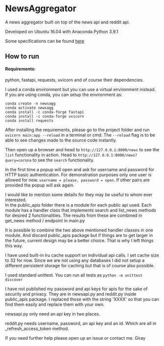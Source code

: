 # NewsAggregator

A news aggregator built on top of the news api and reddit api.

Developed on Ubuntu 16.04 with Anaconda Python 3.9.1

Some specifications can be found [here](https://github.com/meddyco/news-aggregator-v2/blob/master/README.md)

## How to run
#### Requirements:
python, fastapi, requests, uvicorn and of course their dependencies.

I used a conda environment but you can use a virtual environment instead.
If you are using conda, you can setup the environment as:

```
conda create -n newsagg
conda activate newsagg
conda install -c conda-forge fastapi
conda install -c conda-forge uvicorn
conda install requests
```

After installing the requirements, please go to the project folder and run `uvicorn main:app --reload` in a terminal or cmd.
The `--reload` flag is to be able to see changes made to the source code instantly.

Then open up a browser and head to `http://127.0.0.1:8000/news` to see the `list` functionality in action.
Head to `http://127.0.0.1:8000/news?query=corona` to see the `search` functionality.

In the first time a popup will open and ask for username and password for HTTP basic authentication. For demonstration purposes only one user is allowed for now. `username = please, password = open`. If other pairs are provided the popup will ask again.

I would like to mention some details for they may be useful to whom ever interested.  
In the public_apis folder there is a module for each public api used. Each module has a handler class that implements search and list_news methods for desired 2 functionalities. The results from these are combined in get_news method / endpoint in main.py

It is possible to combine the two above mentioned handler classes in one module. And discard public_apis package but if things are to get larger in the future, current design may be a better choice. That is why I left things this way.

I have used built-in lru cache support on individual api calls. I set cache size to 32 for now. Since we are not using any databases I did not setup a different persistent storage for caching but that is of course also possible.

I used standard unittest. You can run all tests as `python -m unittest discover`

I have not published my password and api keys for apis for the sake of security and privacy. They are in newsapi.py and reddit.py inside public_apis package. I replaced those with the string 'XXXX' so that you can find them easily and replace them with your own.

newsapi.py only need an api key in two places.

reddit.py needs username, password, an api key and an id. Which are all in _refresh_access_token method.

If you need further help please open up an issue or contact me.
Giray
